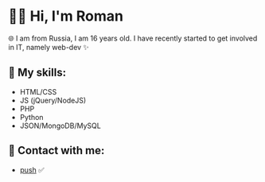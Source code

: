 # &#128104;&#8205;&#128187; Hi, I'm Roman 

&#127760; I am from Russia, I am 16 years old. I have recently started to get involved in IT, namely web-dev &#10024;

## &#128188; My skills:
- HTML/CSS
- JS (jQuery/NodeJS)
- PHP
- Python
- JSON/MongoDB/MySQL

## &#128241; Contact with me:
- <a href="https://t.me/ell215">push</a> &#9989;
